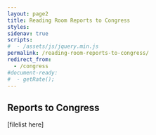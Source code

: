 ```yaml
---
layout: page2
title: Reading Room Reports to Congress
styles:
sidenav: true
scripts:
#  - /assets/js/jquery.min.js
permalink: /reading-room-reports-to-congress/
redirect_from:
  - /congress
#document-ready:
#  - getRate();
---
```


## Reports to Congress

[filelist here]
<!-- CONTENT END -->
